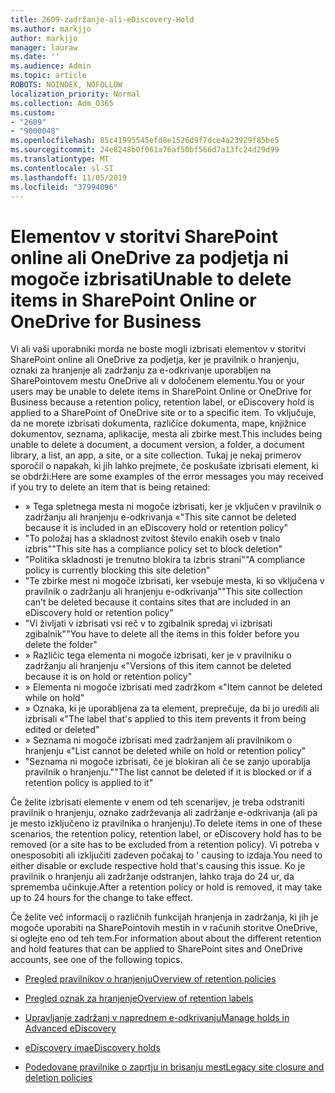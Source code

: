 ```yaml
---
title: 2609-zadržanje-ali-eDiscovery-Hold
ms.author: markjjo
author: markjjo
manager: lauraw
ms.date: ''
ms.audience: Admin
ms.topic: article
ROBOTS: NOINDEX, NOFOLLOW
localization_priority: Normal
ms.collection: Adm_O365
ms.custom:
- "2609"
- "9000048"
ms.openlocfilehash: 85c41995545efd8e1526d9f7dce4a23929f85be5
ms.sourcegitcommit: 24e8248b0f061a76af50bf566d7a13fc24d29d99
ms.translationtype: MT
ms.contentlocale: sl-SI
ms.lasthandoff: 11/05/2019
ms.locfileid: "37994096"
---
```

# <a name="unable-to-delete-items-in-sharepoint-online-or-onedrive-for-business"></a><span data-ttu-id="d609b-102">Elementov v storitvi SharePoint online ali OneDrive za podjetja ni mogoče izbrisati</span><span class="sxs-lookup"><span data-stu-id="d609b-102">Unable to delete items in SharePoint Online or OneDrive for Business</span></span>

<span data-ttu-id="d609b-103">Vi ali vaši uporabniki morda ne boste mogli izbrisati elementov v storitvi SharePoint online ali OneDrive za podjetja, ker je pravilnik o hranjenju, oznaki za hranjenje ali zadržanju za e-odkrivanje uporabljen na SharePointovem mestu OneDrive ali v določenem elementu.</span><span class="sxs-lookup"><span data-stu-id="d609b-103">You or your users may be unable to delete items in SharePoint Online or OneDrive for Business because a retention policy, retention label, or eDiscovery hold is applied to a SharePoint of OneDrive site or to a specific item.</span></span> <span data-ttu-id="d609b-104">To vključuje, da ne morete izbrisati dokumenta, različice dokumenta, mape, knjižnice dokumentov, seznama, aplikacije, mesta ali zbirke mest.</span><span class="sxs-lookup"><span data-stu-id="d609b-104">This includes being unable to delete a document, a document version, a folder, a document library, a list, an app, a site, or a site collection.</span></span> <span data-ttu-id="d609b-105">Tukaj je nekaj primerov sporočil o napakah, ki jih lahko prejmete, če poskušate izbrisati element, ki se obdrži:</span><span class="sxs-lookup"><span data-stu-id="d609b-105">Here are some examples of the error messages you may received if you try to delete an item that is being retained:</span></span>

- <span data-ttu-id="d609b-106">» Tega spletnega mesta ni mogoče izbrisati, ker je vključen v pravilnik o zadržanju ali hranjenju e-odkrivanja «</span><span class="sxs-lookup"><span data-stu-id="d609b-106">"This site cannot be deleted because it is included in an eDiscovery hold or retention policy"</span></span>
- <span data-ttu-id="d609b-107">"To položaj has a skladnost zvitost število enakih oseb v tnalo izbris"</span><span class="sxs-lookup"><span data-stu-id="d609b-107">"This site has a compliance policy set to block deletion"</span></span>
- <span data-ttu-id="d609b-108">"Politika skladnosti je trenutno blokira ta izbris strani"</span><span class="sxs-lookup"><span data-stu-id="d609b-108">"A compliance policy is currently blocking this site deletion"</span></span>
- <span data-ttu-id="d609b-109">"Te zbirke mest ni mogoče izbrisati, ker vsebuje mesta, ki so vključena v pravilnik o zadržanju ali hranjenju e-odkrivanja"</span><span class="sxs-lookup"><span data-stu-id="d609b-109">"This site collection can’t be deleted because it contains sites that are included in an eDiscovery hold or retention policy"</span></span>
- <span data-ttu-id="d609b-110">"Vi življati v izbrisati vsi reč v to zgibalnik spredaj vi izbrisati zgibalnik"</span><span class="sxs-lookup"><span data-stu-id="d609b-110">"You have to delete all the items in this folder before you delete the folder"</span></span>
- <span data-ttu-id="d609b-111">» Različic tega elementa ni mogoče izbrisati, ker je v pravilniku o zadržanju ali hranjenju «</span><span class="sxs-lookup"><span data-stu-id="d609b-111">"Versions of this item cannot be deleted because it is on hold or retention policy"</span></span>
- <span data-ttu-id="d609b-112">» Elementa ni mogoče izbrisati med zadržkom «</span><span class="sxs-lookup"><span data-stu-id="d609b-112">"Item cannot be deleted while on hold"</span></span>
- <span data-ttu-id="d609b-113">» Oznaka, ki je uporabljena za ta element, preprečuje, da bi jo uredili ali izbrisali «</span><span class="sxs-lookup"><span data-stu-id="d609b-113">"The label that's applied to this item prevents it from being edited or deleted"</span></span>
- <span data-ttu-id="d609b-114">» Seznama ni mogoče izbrisati med zadržanjem ali pravilnikom o hranjenju «</span><span class="sxs-lookup"><span data-stu-id="d609b-114">"List cannot be deleted while on hold or retention policy"</span></span>
- <span data-ttu-id="d609b-115">"Seznama ni mogoče izbrisati, če je blokiran ali če se zanjo uporablja pravilnik o hranjenju."</span><span class="sxs-lookup"><span data-stu-id="d609b-115">"The list cannot be deleted if it is blocked or if a retention policy is applied to it"</span></span>

<span data-ttu-id="d609b-116">Če želite izbrisati elemente v enem od teh scenarijev, je treba odstraniti pravilnik o hranjenju, oznako zadrževanja ali zadržanje e-odkrivanja (ali pa je mesto izključeno iz pravilnika o hranjenju).</span><span class="sxs-lookup"><span data-stu-id="d609b-116">To delete items in one of these scenarios, the retention policy, retention label, or eDiscovery hold has to be removed (or a site has to be excluded from a retention policy).</span></span> <span data-ttu-id="d609b-117">Vi potreba v onesposobiti ali izključiti zadeven počakaj to ' causing to izdaja.</span><span class="sxs-lookup"><span data-stu-id="d609b-117">You need to either disable or exclude respective hold that's causing this issue.</span></span> <span data-ttu-id="d609b-118">Ko je pravilnik o hranjenju ali zadržanje odstranjen, lahko traja do 24 ur, da sprememba učinkuje.</span><span class="sxs-lookup"><span data-stu-id="d609b-118">After a retention policy or hold is removed, it may take up to 24 hours for the change to take effect.</span></span> 

<span data-ttu-id="d609b-119">Če želite več informacij o različnih funkcijah hranjenja in zadržanja, ki jih je mogoče uporabiti na SharePointovih mestih in v računih storitve OneDrive, si oglejte eno od teh tem.</span><span class="sxs-lookup"><span data-stu-id="d609b-119">For information about about the different retention and hold features that can be applied to SharePoint sites and OneDrive accounts, see one of the following topics.</span></span>

- [<span data-ttu-id="d609b-120">Pregled pravilnikov o hranjenju</span><span class="sxs-lookup"><span data-stu-id="d609b-120">Overview of retention policies</span></span>](https://docs.microsoft.com/microsoft-365/compliance/retention-policies)

- [<span data-ttu-id="d609b-121">Pregled oznak za hranjenje</span><span class="sxs-lookup"><span data-stu-id="d609b-121">Overview of retention labels</span></span>](https://docs.microsoft.com/microsoft-365/compliance/labels)

- [<span data-ttu-id="d609b-122">Upravljanje zadržanj v naprednem e-odkrivanju</span><span class="sxs-lookup"><span data-stu-id="d609b-122">Manage holds in Advanced eDiscovery</span></span>](https://docs.microsoft.com/microsoft-365/compliance/managing-holds)

- [<span data-ttu-id="d609b-123">eDiscovery ima</span><span class="sxs-lookup"><span data-stu-id="d609b-123">eDiscovery holds</span></span>](https://docs.microsoft.com/microsoft-365/compliance/ediscovery-cases#step-4-place-content-locations-on-hold)

- [<span data-ttu-id="d609b-124">Podedovane pravilnike o zaprtju in brisanju mest</span><span class="sxs-lookup"><span data-stu-id="d609b-124">Legacy site closure and deletion policies</span></span>](https://support.office.com/article/Use-policies-for-site-closure-and-deletion-A8280D82-27FD-48C5-9ADF-8A5431208BA5)
